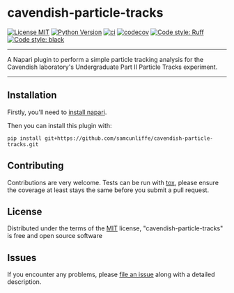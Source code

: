 # cavendish-particle-tracks

[![License MIT](https://img.shields.io/badge/license-MIT-blue)](https://github.com/samcunliffe/cavendish-particle-tracks/raw/main/LICENSE)
[![Python Version](https://img.shields.io/badge/python-3.8%20%7C%203.9%20%7C%203.10-blue)](https://python.org)
[![ci](https://github.com/samcunliffe/cavendish-particle-tracks/workflows/ci/badge.svg)](https://github.com/samcunliffe/cavendish-particle-tracks/actions)
[![codecov](https://codecov.io/gh/samcunliffe/cavendish-particle-tracks/branch/main/graph/badge.svg?token=9R8IVMJT90)](https://codecov.io/gh/samcunliffe/cavendish-particle-tracks)
[![Code style: Ruff](https://img.shields.io/endpoint?url=https://raw.githubusercontent.com/charliermarsh/ruff/main/assets/badge/v0.json)](https://github.com/charliermarsh/ruff)
[![Code style: black](https://img.shields.io/badge/code%20style-black-000000.svg)](https://github.com/python/black)
<!---
[![Python Version](https://img.shields.io/pypi/pyversions/cavendish-particle-tracks.svg?color=green)](https://python.org)
[![PyPI](https://img.shields.io/pypi/v/cavendish-particle-tracks.svg?color=green)](https://pypi.org/project/cavendish-particle-tracks)
[![napari hub](https://img.shields.io/endpoint?url=https://api.napari-hub.org/shields/cavendish-particle-tracks)](https://napari-hub.org/plugins/cavendish-particle-tracks)
-->
----------------------------------

A Napari plugin to perform a simple particle tracking analysis for the Cavendish laboratory's Undergraduate Part II Particle Tracks experiment.

----------------------------------

## Installation

Firstly, you'll need to [install napari](https://napari.org/stable/tutorials/fundamentals/installation.html).

Then you can install this plugin with:

    pip install git+https://github.com/samcunliffe/cavendish-particle-tracks.git


## Contributing

Contributions are very welcome. Tests can be run with [tox], please ensure
the coverage at least stays the same before you submit a pull request.

## License

Distributed under the terms of the [MIT] license,
"cavendish-particle-tracks" is free and open source software

## Issues

If you encounter any problems, please [file an issue] along with a detailed description.

[napari]: https://github.com/napari/napari
[Cookiecutter]: https://github.com/audreyr/cookiecutter
[@napari]: https://github.com/napari
[MIT]: http://opensource.org/licenses/MIT
[BSD-3]: http://opensource.org/licenses/BSD-3-Clause
[GNU GPL v3.0]: http://www.gnu.org/licenses/gpl-3.0.txt
[GNU LGPL v3.0]: http://www.gnu.org/licenses/lgpl-3.0.txt
[Apache Software License 2.0]: http://www.apache.org/licenses/LICENSE-2.0
[Mozilla Public License 2.0]: https://www.mozilla.org/media/MPL/2.0/index.txt
[cookiecutter-napari-plugin]: https://github.com/napari/cookiecutter-napari-plugin

[file an issue]: https://github.com/samcunliffe/cavendish-particle-tracks/issues

[napari]: https://github.com/napari/napari
[tox]: https://tox.readthedocs.io/en/latest/
[pip]: https://pypi.org/project/pip/
[PyPI]: https://pypi.org/
